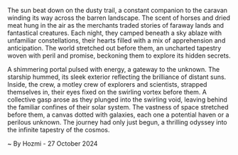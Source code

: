 
The sun beat down on the dusty trail, a constant companion to the caravan winding its way across the barren landscape. The scent of horses and dried meat hung in the air as the merchants traded stories of faraway lands and fantastical creatures. Each night, they camped beneath a sky ablaze with unfamiliar constellations, their hearts filled with a mix of apprehension and anticipation. The world stretched out before them, an uncharted tapestry woven with peril and promise, beckoning them to explore its hidden secrets.

A shimmering portal pulsed with energy, a gateway to the unknown. The starship hummed, its sleek exterior reflecting the brilliance of distant suns. Inside, the crew, a motley crew of explorers and scientists, strapped themselves in, their eyes fixed on the swirling vortex before them.  A collective gasp arose as they plunged into the swirling void, leaving behind the familiar confines of their solar system. The vastness of space stretched before them, a canvas dotted with galaxies, each one a potential haven or a perilous unknown. The journey had only just begun, a thrilling odyssey into the infinite tapestry of the cosmos. 

~ By Hozmi - 27 October 2024
